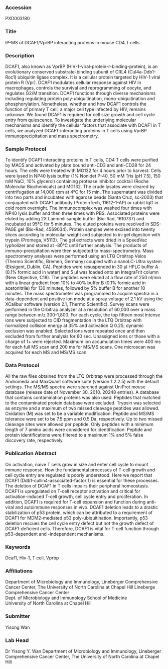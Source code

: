 ### Accession
PXD003180

### Title
IP-MS of DCAF1/VprBP interacting proteins in mouse CD4 T cells

### Description
DCAF1, also known as VprBP (HIV-1-viral-protein-r-binding-protein), is an evolutionary conserved substrate-binding subunit of CRL4 (Cul4a-Ddb1-Roc1) ubiquitin ligase complex. It is a cellular protein targeted by HIV-1 viral protein R (Vpr). DCAF1 modulates cellular response against HIV in macrophages, controls the survival and reprogramming of oocyte, and regulates G2/M transition. DCAF1 functions through diverse mechanisms including regulating protein poly-ubiquitination, mono-ubiquitination and phosphorylation. Nonetheless, whether and how DCAF1 controls the function of primary T cell, a major cell type infected by HIV, remains unknown. We found DCAF1 is required for cell size growth and cell cycle entry from quiescence. To investigate the underlying molecular mechanisms and identify the cellular factors that associate with DCAF1 in T cells, we analyzed DCAF1-interacting proteins in T cells using VprBP immunoprecipitation and mass spectrometry.

### Sample Protocol
To identify DCAF1 interacting proteins in T cells, CD4 T cells were purified by MACS and activated by plate bound anti-CD3 and anti-CD28 for 24 hours. The cells were treated with MG132 for 4 hours prior to harvest.  Cells were lysed in NP40 lysis buffer (1% Nonidet P-40, 50 mM Tris (pH 7.5), 150 mM NaCl, 10% glycerol) containing protease inhibitor cocktail (Roche Molecular Biochemicals) and MG132. The crude lysates were cleared by centrifugation at 14,000 rpm at 4°C for 15 min. The supernatant was divided into two parts and incubated with agarose beads (Santa Cruz, sc-2003) that conjugated with DCAF1 antibody (ProteinTech, 11612-1-AP) or rabbit IgG in cold room overnight. The immunocomplex was washed four times with NP40 lysis buffer and then three times with PBS. Associated proteins were eluted by adding 2X Laemmli sample buffer (Bio-Rad, 1610737) and incubated at 95°C for 5 minutes. The eluted proteins were resolved in SDS-PAGE gel (Bio-Rad, 4569034). Protein samples were excised into twenty slices according to molecular weight and subjected to in-gel digestion with trypsin (Promega, V5113). The gel extracts were dried in a SpeedVac lypholizer and stored at -80̊°C until further analysis.  The products of immuno-precipitation were then subjected to mass-spectrometry. Mass spectrometry analyses were performed using an LTQ Orbitrap Velos (Thermo Scientific, Bremen, Germany) coupled with a nanoLC-Ultra system (Eksigent, Dublin, CA). Peptides were resuspended in 30 μl HPLC buffer A (0.1% formic acid in water) and 5 µl was loaded onto an IntegraFrit column (New Objective, C18). The peptides were eluted at a flow rate of 250 nl/min with a linear gradient from 10% to 40% buffer B (0.1% formic acid in acetonitrile) for 130 minutes, followed by 5% buffer B for another 10 minutes. The mass spectrometer was programmed to acquire spectra in a data-dependent and positive ion mode at a spray voltage of 2.1 kV using the XCalibur software (version 2.1, Thermo Scientific). Survey scans were performed in the Orbitrap analyzer at a resolution of 60,000 over a mass range between m/z 300-1,800. For each cycle, the top fifteen most intense ions were subjected to CID fragmentation in the LTQ Orbitrap with normalized collision energy at 35% and activation Q 0.25; dynamic exclusion was enabled. Selected ions were repeated once and then excluded from further analysis for 60 sec. Unassigned ions or those with a charge of 1+ were rejected. Maximum ion accumulation times were 400 ms for each full MS scan and 200 ms for MS/MS scans. One microscan was acquired for each MS and MS/MS scan.

### Data Protocol
All the raw files obtained from the LTQ Orbitrap were processed through the Andromeda and MaxQuant software suite (version 1.2.2.5) with the default settings. The MS/MS spectra were searched against UniProt mouse database (release date of November 30, 2010. 20248 entries). A database that contains contamination proteins was also used. Peptides that matched to the contaminated protein database were excluded. Trypsin was selected as enzyme and a maximum of two missed cleavage peptides was allowed. Oxidation (M) was set to be a variable modification. Peptide and MS/MS tolerance were set to be 7.5 ppm and 0.5 Da, respectively. Up to two missed cleavage sites were allowed per peptide. Only peptides with a minimum length of 7 amino acids were considered for identification. Peptide and protein identifications were filtered to a maximum 1% and 5% false discovery rate, respectively.

### Publication Abstract
On activation, naive T cells grow in size and enter cell cycle to mount immune response. How the fundamental processes of T-cell growth and cell cycle entry are regulated is poorly understood. Here we report that DCAF1 (Ddb1-cullin4-associated-factor 1) is essential for these processes. The deletion of DCAF1 in T cells impairs their peripheral homeostasis. DCAF1 is upregulated on T-cell receptor activation and critical for activation-induced T-cell growth, cell cycle entry and proliferation. In addition, DCAF1 is required for T-cell expansion and function during anti-viral and autoimmune responses in vivo. DCAF1 deletion leads to a drastic stabilization of p53 protein, which can be attributed to a requirement of DCAF1 for MDM2-mediated p53 poly-ubiquitination. Importantly, p53 deletion rescues the cell cycle entry defect but not the growth defect of DCAF1-deficient cells. Therefore, DCAF1 is vital for T-cell function through p53-dependent and -independent mechanisms.

### Keywords
Dcaf1, Hiv-1, T cell, Vprbp

### Affiliations
Department of Microbiology and Immunology, Lineberger Comprehensive Cancer Center, The University of North Carolina at Chapel Hill
Lineberge Comprehensive Cancer Center	
Dept. of Microbiology and Immunology
School of Medicine	
University of North Carolina at Chapel Hill

### Submitter
Yisong Wan

### Lab Head
Dr Yisong Y. Wan
Department of Microbiology and Immunology, Lineberger Comprehensive Cancer Center, The University of North Carolina at Chapel Hill


